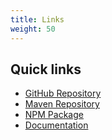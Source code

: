 ```yaml
---
title: Links
weight: 50 
---
```


## Quick links
- [GitHub Repository](https://github.com/tuProlog/arg2p-kt)
- [Maven Repository](https://central.sonatype.com/search?q=g:it.unibo.tuprolog.argumentation&smo=true)
- [NPM Package](https://www.npmjs.com/package/@tuprolog/arg2p)
- [Documentation](https://tuprolog.github.io/arg2p-kt/)
